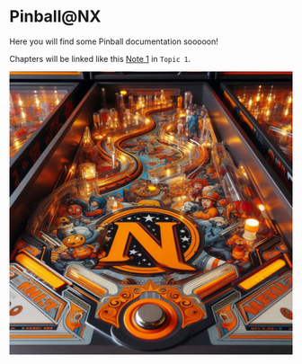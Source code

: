 # Pinball@NX
Here you will find some Pinball documentation sooooon!

Chapters will be linked like this [Note 1](Topic%201/Note%201.md) in `Topic 1`.

![index_-20240627](_attachments/index_-20240627.png)


